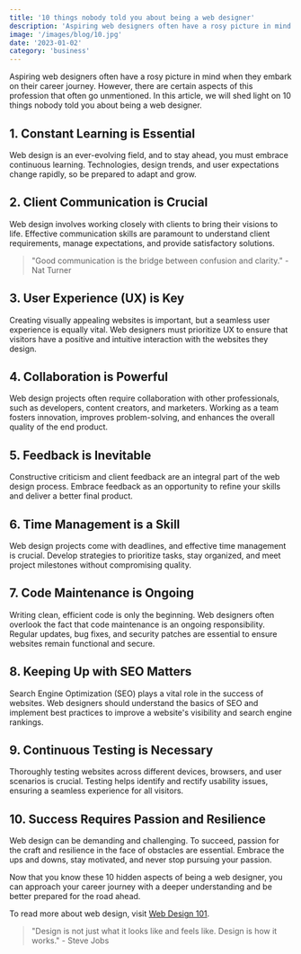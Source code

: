 ```yaml
---
title: '10 things nobody told you about being a web designer'
description: 'Aspiring web designers often have a rosy picture in mind when they embark on their career journey'
image: '/images/blog/10.jpg'
date: '2023-01-02'
category: 'business'
---
```


Aspiring web designers often have a rosy picture in mind when they embark on their career journey. However, there are certain aspects of this profession that often go unmentioned. In this article, we will shed light on 10 things nobody told you about being a web designer.

## 1. Constant Learning is Essential

Web design is an ever-evolving field, and to stay ahead, you must embrace continuous learning. Technologies, design trends, and user expectations change rapidly, so be prepared to adapt and grow.

## 2. Client Communication is Crucial

Web design involves working closely with clients to bring their visions to life. Effective communication skills are paramount to understand client requirements, manage expectations, and provide satisfactory solutions.

> "Good communication is the bridge between confusion and clarity." - Nat Turner

## 3. User Experience (UX) is Key

Creating visually appealing websites is important, but a seamless user experience is equally vital. Web designers must prioritize UX to ensure that visitors have a positive and intuitive interaction with the websites they design.

## 4. Collaboration is Powerful

Web design projects often require collaboration with other professionals, such as developers, content creators, and marketers. Working as a team fosters innovation, improves problem-solving, and enhances the overall quality of the end product.

## 5. Feedback is Inevitable

Constructive criticism and client feedback are an integral part of the web design process. Embrace feedback as an opportunity to refine your skills and deliver a better final product.

## 6. Time Management is a Skill

Web design projects come with deadlines, and effective time management is crucial. Develop strategies to prioritize tasks, stay organized, and meet project milestones without compromising quality.

## 7. Code Maintenance is Ongoing

Writing clean, efficient code is only the beginning. Web designers often overlook the fact that code maintenance is an ongoing responsibility. Regular updates, bug fixes, and security patches are essential to ensure websites remain functional and secure.

## 8. Keeping Up with SEO Matters

Search Engine Optimization (SEO) plays a vital role in the success of websites. Web designers should understand the basics of SEO and implement best practices to improve a website's visibility and search engine rankings.

## 9. Continuous Testing is Necessary

Thoroughly testing websites across different devices, browsers, and user scenarios is crucial. Testing helps identify and rectify usability issues, ensuring a seamless experience for all visitors.

## 10. Success Requires Passion and Resilience

Web design can be demanding and challenging. To succeed, passion for the craft and resilience in the face of obstacles are essential. Embrace the ups and downs, stay motivated, and never stop pursuing your passion.

Now that you know these 10 hidden aspects of being a web designer, you can approach your career journey with a deeper understanding and be better prepared for the road ahead.

To read more about web design, visit [Web Design 101](https://example.com/web-design-101).

> "Design is not just what it looks like and feels like. Design is how it works." - Steve Jobs
